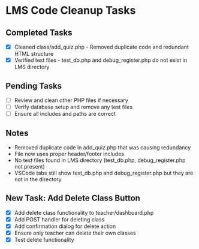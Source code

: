 # LMS Code Cleanup Tasks

## Completed Tasks
- [x] Cleaned class/add_quiz.php - Removed duplicate code and redundant HTML structure
- [x] Verified test files - test_db.php and debug_register.php do not exist in LMS directory

## Pending Tasks
- [ ] Review and clean other PHP files if necessary
- [ ] Verify database setup and remove any test files
- [ ] Ensure all includes and paths are correct

## Notes
- Removed duplicate code in add_quiz.php that was causing redundancy
- File now uses proper header/footer includes
- No test files found in LMS directory (test_db.php, debug_register.php not present)
- VSCode tabs still show test_db.php and debug_register.php but they are not in the directory

## New Task: Add Delete Class Button
- [x] Add delete class functionality to teacher/dashboard.php
- [x] Add POST handler for deleting class
- [x] Add confirmation dialog for delete action
- [x] Ensure only teacher can delete their own classes
- [x] Test delete functionality
